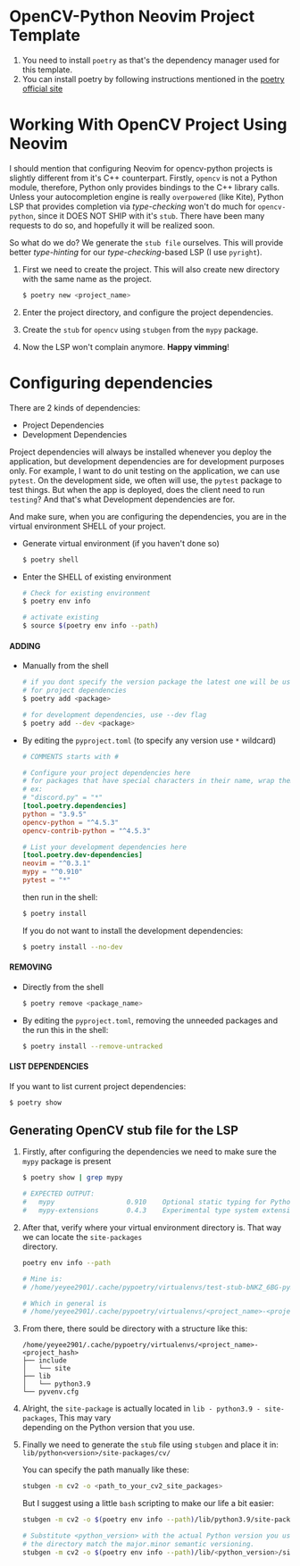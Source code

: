 # OpenCV-Python Neovim Project Template
1. You need to install `poetry` as that's the dependency manager used for this template.
2. You can install poetry by following instructions mentioned in the [poetry official site](https://python-poetry.org/)
  

# Working With OpenCV Project Using Neovim
I should mention that configuring Neovim for opencv-python projects is slightly different from it's C++
counterpart. Firstly, `opencv` is not a Python module, therefore, Python only provides bindings to the C++ library
calls. Unless your autocompletion engine is really `overpowered` (like Kite), Python LSP that provides completion
via _type-checking_ won't do much for `opencv-python`, since it DOES NOT SHIP with it's `stub`. There have been
many requests to do so, and hopefully it will be realized soon. 

So what do we do? We generate the `stub file` ourselves. This will provide better _type-hinting_ for our
_type-checking_-based LSP (I use `pyright`).

1. First we need to create the project. This will also create new directory with the same name as the project.
    ```bash
    $ poetry new <project_name>
    ```  

2. Enter the project directory, and configure the project dependencies.  

3. Create the `stub` for `opencv` using `stubgen` from the `mypy` package.

4. Now the LSP won't complain anymore.  **Happy vimming**!



# Configuring dependencies
There are 2 kinds of dependencies:
- Project Dependencies
- Development Dependencies

Project dependencies will always be installed whenever you deploy the application, but development
dependencies are for development purposes only. For example, I want to do unit testing on the application,
we can use `pytest`. On the development side, we often will use, the `pytest` package to test things.
But when the app is deployed, does the client need to run `testing`? And that's what Development dependencies
are for.

And make sure, when you are configuring the dependencies, you are in the virtual environment SHELL of your project.
* Generate virtual environment (if you haven't done so)
    ```bash
    $ poetry shell
    ```
* Enter the SHELL of existing environment
    ```bash
    # Check for existing environment
    $ poetry env info
    
    # activate existing
    $ source $(poetry env info --path)
    ```
#### ADDING
* Manually from the shell
  ```bash
  # if you dont specify the version package the latest one will be used
  # for project dependencies
  $ poetry add <package>
  
  # for development dependencies, use --dev flag
  $ poetry add --dev <package>
  ```
* By editing the `pyproject.toml` (to specify any version use `*` wildcard)
  ```toml
  # COMMENTS starts with #
  
  # Configure your project dependencies here
  # for packages that have special characters in their name, wrap them in quotes
  # ex: 
  # "discord.py" = "*"
  [tool.poetry.dependencies]
  python = "3.9.5"
  opencv-python = "^4.5.3"
  opencv-contrib-python = "^4.5.3"
  
  # List your development dependencies here
  [tool.poetry.dev-dependencies]
  neovim = "^0.3.1"
  mypy = "^0.910"
  pytest = "*"
  ```
  then run in the shell:
  ```bash
  $ poetry install
  ```
  If you do not want to install the development dependencies:
  ```bash
  $ poetry install --no-dev
  ```
  
#### REMOVING
* Directly from the shell
    ```bash
    $ poetry remove <package_name>
    ```
* By editing the `pyproject.toml`, removing the unneeded packages and the run this in the shell:
    ```bash
    $ poetry install --remove-untracked
    ```
    

#### LIST DEPENDENCIES
If you want to list current project dependencies:
```bash
$ poetry show
```

## Generating OpenCV stub file for the LSP
1. Firstly, after configuring the dependencies we need to make sure the `mypy` package is present
    ```bash
    $ poetry show | grep mypy
    
    # EXPECTED OUTPUT: 
    #   mypy                  0.910    Optional static typing for Python
    #   mypy-extensions       0.4.3    Experimental type system extensions for prog...
    ```  
    
2. After that, verify where your virtual environment directory is. That way we can locate the `site-packages`  
directory.
    ```bash
    poetry env info --path
    
    # Mine is:
    # /home/yeyee2901/.cache/pypoetry/virtualenvs/test-stub-bNKZ_6BG-py3.9
    
    # Which in general is
    # /home/yeyee2901/.cache/pypoetry/virtualenvs/<project_name>-<project_hash>
    ```
    
3. From there, there sould be directory with a structure like this:
    ```
    /home/yeyee2901/.cache/pypoetry/virtualenvs/<project_name>-<project_hash>
    ├── include
    │   └── site
    ├── lib
    │   └── python3.9
    └── pyvenv.cfg
    ```
4. Alright, the `site-package` is actually located in `lib - python3.9 - site-packages`, This may vary  
depending on the Python version that you use.

5. Finally we need to generate the `stub` file using `stubgen` and place it in:  
   `lib/python<version>/site-packages/cv/`  

   You can specify the path manually like these:
   ```bash
   stubgen -m cv2 -o <path_to_your_cv2_site_packages>
   ```  
   
   But I suggest using a little `bash` scripting to make our life a bit easier:
   ```bash
   stubgen -m cv2 -o $(poetry env info --path)/lib/python3.9/site-packages/cv2/
   
   # Substitute <python_version> with the actual Python version you use, 
   # the directory match the major.minor semantic versioning.
   stubgen -m cv2 -o $(poetry env info --path)/lib/<python_version>/site-packages/cv2/
   ```
